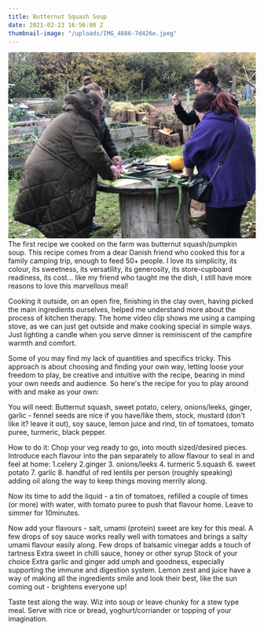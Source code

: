 ```yaml
---
title: Butternut Squash Soup
date: 2021-02-23 16:56:00 Z
thumbnail-image: "/uploads/IMG_4886-7d426e.jpeg"
---
```


![IMG_4780.jpeg](/uploads/IMG_4780.jpeg)
The first recipe we cooked on the farm was butternut squash/pumpkin soup.  This recipe comes from a dear Danish friend who cooked this for a family camping trip, enough to feed 50+ people.  I love its simplicity, its colour, its sweetness, its versatility, its generosity, its store-cupboard readiness, its cost... like my friend who taught me the dish, I still have more reasons to love this marvellous meal!  

Cooking it outside, on an open fire, finishing in the clay oven, having picked the main ingredients ourselves, helped me understand more about the process of kitchen therapy.  The home video clip shows me using a camping stove, as we can just get outside and make cooking special in simple ways.  Just lighting a candle when you serve dinner is reminiscent of the campfire warmth and comfort.

Some of you may find my lack of quantities and specifics tricky.  This approach is about choosing and finding your own way, letting loose your freedom to play, be creative and intuitive with the recipe, bearing in mind your own needs and audience. So here's the recipe for you to play around with and make as your own:

You will need:
Butternut squash, sweet potato, celery, onions/leeks, ginger, garlic - fennel seeds are nice if you have/like them, stock, mustard (don't like it? leave it out), soy sauce, lemon juice and rind, tin of tomatoes, tomato puree, turmeric, black pepper.

How to do it:
Chop your veg ready to go, into mouth sized/desired pieces.
Introduce each flavour into the pan separately to allow flavour to seal in and feel at home:
1.celery 2.ginger 3. onions/leeks 4. turmeric 5.squash 6. sweet potato 7. garlic 8. handful of red lentils per person (roughly speaking) adding oil along the way to keep things moving merrily along.

Now its time to add the liquid - a tin of tomatoes, refilled a couple of times (or more) with water, with tomato puree to push that flavour home. Leave to simmer for 10minutes.

Now add your flavours - salt, umami (protein) sweet are key for this meal.
A few drops of soy sauce works really well with tomatoes and brings a salty umami flavour easily along.
Few drops of balsamic vinegar adds a touch of tartness
Extra sweet in chilli sauce, honey or other syrup 
Stock of your choice
Extra garlic and ginger add umph and goodness, especially supporting the immune and digestion system.
Lemon zest and juice have a way of making all the ingredients smile and look their best, like the sun coming out - brightens everyone up!

Taste test along the way.  Wiz into soup or leave chunky for a stew type meal.  Serve with rice or bread, yoghurt/corriander or topping of your imagination.



